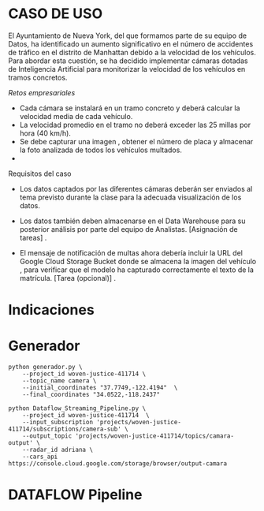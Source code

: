 # CASO DE USO

El Ayuntamiento de Nueva York, del que formamos parte de su equipo de Datos, ha identificado un aumento significativo en el número de accidentes de tráfico en el distrito de Manhattan debido a la velocidad de los vehículos. Para abordar esta cuestión, se ha decidido implementar cámaras dotadas de Inteligencia Artificial para monitorizar la velocidad de los vehículos en tramos concretos.

*Retos empresariales*
  
- Cada cámara se instalará en un tramo concreto y deberá calcular la velocidad media de cada vehículo.
- La velocidad promedio en el tramo no deberá exceder las 25 millas por hora (40 km/h).
- Se debe capturar una imagen , obtener el número de placa y almacenar la foto analizada de todos los vehículos multados.
- 
Requisitos del caso

- Los datos captados por las diferentes cámaras deberán ser enviados al tema previsto durante la clase para la adecuada visualización de los datos.

- Los datos también deben almacenarse en el Data Warehouse para su posterior análisis por parte del equipo de Analistas. [Asignación de tareas] .

- El mensaje de notificación de multas ahora debería incluir la URL del Google Cloud Storage Bucket donde se almacena la imagen del vehículo , para verificar que el modelo ha capturado correctamente el texto de la matrícula. [Tarea (opcional)] .

# Indicaciones


# Generador 


```
python generador.py \
    --project_id woven-justice-411714 \
    --topic_name camera \
    --initial_coordinates "37.7749,-122.4194"  \
    --final_coordinates "34.0522,-118.2437"
```

```
python Dataflow_Streaming_Pipeline.py \
    --project_id woven-justice-411714  \
    --input_subscription 'projects/woven-justice-411714/subscriptions/camera-sub' \
    --output_topic 'projects/woven-justice-411714/topics/camara-output' \
    --radar_id adriana \
    --cars_api https://console.cloud.google.com/storage/browser/output-camara
```


# DATAFLOW Pipeline

